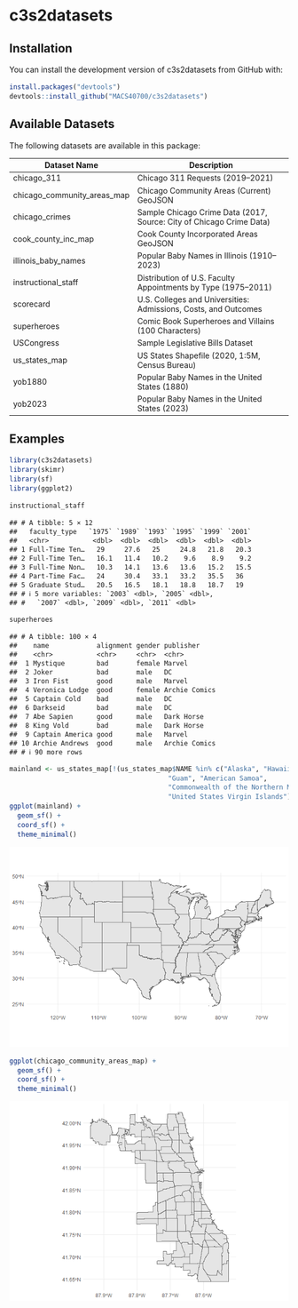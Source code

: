 c3s2datasets
================

## Installation

You can install the development version of c3s2datasets from GitHub
with:

``` r
install.packages("devtools")
devtools::install_github("MACS40700/c3s2datasets")
```

## Available Datasets

The following datasets are available in this package:

| Dataset Name | Description |
|----|----|
| chicago_311 | Chicago 311 Requests (2019–2021) |
| chicago_community_areas_map | Chicago Community Areas (Current) GeoJSON |
| chicago_crimes | Sample Chicago Crime Data (2017, Source: City of Chicago Crime Data) |
| cook_county_inc_map | Cook County Incorporated Areas GeoJSON |
| illinois_baby_names | Popular Baby Names in Illinois (1910–2023) |
| instructional_staff | Distribution of U.S. Faculty Appointments by Type (1975–2011) |
| scorecard | U.S. Colleges and Universities: Admissions, Costs, and Outcomes |
| superheroes | Comic Book Superheroes and Villains (100 Characters) |
| USCongress | Sample Legislative Bills Dataset |
| us_states_map | US States Shapefile (2020, 1:5M, Census Bureau) |
| yob1880 | Popular Baby Names in the United States (1880) |
| yob2023 | Popular Baby Names in the United States (2023) |

## Examples

``` r
library(c3s2datasets)
library(skimr)
library(sf)
library(ggplot2)
```

``` r
instructional_staff
```

    ## # A tibble: 5 × 12
    ##   faculty_type   `1975` `1989` `1993` `1995` `1999` `2001`
    ##   <chr>           <dbl>  <dbl>  <dbl>  <dbl>  <dbl>  <dbl>
    ## 1 Full-Time Ten…   29     27.6   25     24.8   21.8   20.3
    ## 2 Full-Time Ten…   16.1   11.4   10.2    9.6    8.9    9.2
    ## 3 Full-Time Non…   10.3   14.1   13.6   13.6   15.2   15.5
    ## 4 Part-Time Fac…   24     30.4   33.1   33.2   35.5   36  
    ## 5 Graduate Stud…   20.5   16.5   18.1   18.8   18.7   19  
    ## # ℹ 5 more variables: `2003` <dbl>, `2005` <dbl>,
    ## #   `2007` <dbl>, `2009` <dbl>, `2011` <dbl>

``` r
superheroes
```

    ## # A tibble: 100 × 4
    ##    name            alignment gender publisher    
    ##    <chr>           <chr>     <chr>  <chr>        
    ##  1 Mystique        bad       female Marvel       
    ##  2 Joker           bad       male   DC           
    ##  3 Iron Fist       good      male   Marvel       
    ##  4 Veronica Lodge  good      female Archie Comics
    ##  5 Captain Cold    bad       male   DC           
    ##  6 Darkseid        bad       male   DC           
    ##  7 Abe Sapien      good      male   Dark Horse   
    ##  8 King Vold       bad       male   Dark Horse   
    ##  9 Captain America good      male   Marvel       
    ## 10 Archie Andrews  good      male   Archie Comics
    ## # ℹ 90 more rows

``` r
mainland <- us_states_map[!(us_states_map$NAME %in% c("Alaska", "Hawaii", "Puerto Rico",
                                        "Guam", "American Samoa", 
                                        "Commonwealth of the Northern Mariana Islands", 
                                        "United States Virgin Islands")), ]
ggplot(mainland) +
  geom_sf() +
  coord_sf() +
  theme_minimal()
```

![](map-plots/usa-boundaries.png)<!-- -->

``` r
ggplot(chicago_community_areas_map) +
  geom_sf() +
  coord_sf() +
  theme_minimal()
```

![](map-plots/chicago-boundaries.png)<!-- -->
